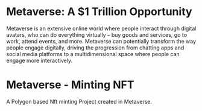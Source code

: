 # Metaverse: A $1 Trillion Opportunity

Metaverse is an extensive online world where people interact through digital avatars, who can do everything virtually – buy goods and services, go to work, attend events, and more. Metaverse can potentially transform the way people engage digitally, driving the progression from chatting apps and social media platforms to a multidimensional space where people can engage more interactively.

# Metaverse - Minting NFT

A Polygon based Nft minting Project created in Metaverse.
